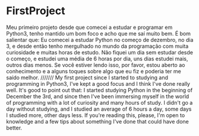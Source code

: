 # FirstProject
Meu primeiro projeto desde que comecei a estudar e programar em Python3, tenho mantido um bom foco e acho que me saí muito bem. É bom salientar que: Eu comecei a estudar Python no começo de dezembro, no dia 3, e desde então tenho mergulhado no mundo da programação com muita curiosidade e muitas horas de estudo. Não fiquei um dia sem estudar desde o começo, e estudei uma média de 6 horas por dia, uns dias estudei mais, outros dias menos. Se você estiver lendo isso, por favor, estou aberto ao conhecimento e a alguns toques sobre algo que eu fiz e poderia ter me saído melhor. /////// My first project since I started to studying and programming in Python3, I've kept a good focus and I think I've done really well. It's good to point out that: I started studying Python in the beginning of December the 3rd, and since then I've been immersing myself in the world of programming with a lot of curiosity and many hours of study. I didn't go a day without studying, and I studied an average of 6 hours a day, some days I studied more, other days less. If you're reading this, please, I'm open to knowledge and a few tips about something I've done that could have done better.
